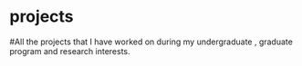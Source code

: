 # projects
#All the projects that I have worked on during my undergraduate , graduate program and research interests.
